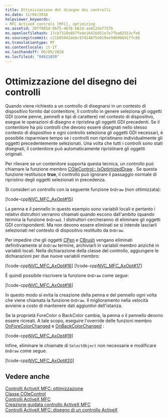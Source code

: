 ```yaml
---
title: Ottimizzazione del disegno dei controlli
ms.date: 11/04/2016
helpviewer_keywords:
- MFC ActiveX controls [MFC], optimizing
ms.assetid: 29ff985d-9bf5-4678-b62d-aad12def75fb
ms.openlocfilehash: 17cb7318e667fe4e16416d51e7e7fba02553cfe6
ms.sourcegitcommit: c21b05042debc97d14875e019ee9d698691ffc0b
ms.translationtype: MT
ms.contentlocale: it-IT
ms.lasthandoff: 06/09/2020
ms.locfileid: "84621020"
---
```

# <a name="optimizing-control-drawing"></a>Ottimizzazione del disegno dei controlli

Quando viene richiesto a un controllo di disegnarsi in un contesto di dispositivo fornito dal contenitore, il controllo in genere seleziona gli oggetti GDI (come penne, pennelli e tipi di carattere) nel contesto di dispositivo, esegue le operazioni di disegno e ripristina gli oggetti GDI precedenti. Se il contenitore ha più controlli che devono essere disegnati nello stesso contesto di dispositivo e ogni controllo seleziona gli oggetti GDI necessari, è possibile risparmiare tempo se i controlli non ripristinano individualmente gli oggetti precedentemente selezionati. Una volta che tutti i controlli sono stati disegnati, il contenitore può automaticamente ripristinare gli oggetti originali.

Per rilevare se un contenitore supporta questa tecnica, un controllo può chiamare la funzione membro [COleControl:: IsOptimizedDraw](reference/colecontrol-class.md#isoptimizeddraw) . Se questa funzione restituisce **true**, il controllo può ignorare il passaggio normale di ripristino degli oggetti selezionati in precedenza.

Si consideri un controllo con la seguente funzione `OnDraw` (non ottimizzata):

[!code-cpp[NVC_MFC_AxOpt#15](codesnippet/cpp/optimizing-control-drawing_1.cpp)]

La penna e il pennello in questo esempio sono variabili locali e pertanto i relativi distruttori verranno chiamati quando escono dall'ambito (quando termina la funzione `OnDraw`). I distruttori cercheranno di eliminare gli oggetti GDI corrispondenti. Ma non devono essere eliminati se si intende lasciarli selezionati nel contesto di dispositivo restituito da `OnDraw`.

Per impedire che gli oggetti [CPen](reference/cpen-class.md) e [CBrush](reference/cbrush-class.md) vengano eliminati definitivamente al `OnDraw` termine, archiviarli in variabili membro anziché in variabili locali. Nella dichiarazione della classe del controllo, aggiungere le dichiarazioni per due nuove variabili membro:

[!code-cpp[NVC_MFC_AxOpt#16](codesnippet/cpp/optimizing-control-drawing_2.h)]
[!code-cpp[NVC_MFC_AxOpt#17](codesnippet/cpp/optimizing-control-drawing_3.h)]

È quindi possibile riscrivere la funzione `OnDraw` come segue:

[!code-cpp[NVC_MFC_AxOpt#18](codesnippet/cpp/optimizing-control-drawing_4.cpp)]

In questo modo si evita la creazione della penna e del pennello ogni volta che viene chiamata la funzione `OnDraw`. Il miglioramento nella velocità avviene a costo di mantenere dati aggiuntivi dell'istanza.

Se la proprietà ForeColor o BackColor cambia, la penna o il pennello devono essere ricreati. A tale scopo, eseguire l'override delle funzioni membro [OnForeColorChanged](reference/colecontrol-class.md#onforecolorchanged) e [OnBackColorChanged](reference/colecontrol-class.md#onbackcolorchanged) :

[!code-cpp[NVC_MFC_AxOpt#19](codesnippet/cpp/optimizing-control-drawing_5.cpp)]

Infine, eliminare le chiamate di `SelectObject` non necessarie e modificare `OnDraw` come segue:

[!code-cpp[NVC_MFC_AxOpt#20](codesnippet/cpp/optimizing-control-drawing_6.cpp)]

## <a name="see-also"></a>Vedere anche

[Controlli ActiveX MFC: ottimizzazione](mfc-activex-controls-optimization.md)<br/>
[Classe COleControl](reference/colecontrol-class.md)<br/>
[Controlli ActiveX MFC](mfc-activex-controls.md)<br/>
[Creazione guidata controllo ActiveX MFC](reference/mfc-activex-control-wizard.md)<br/>
[Controlli ActiveX MFC: disegno di un controllo ActiveX](mfc-activex-controls-painting-an-activex-control.md)
